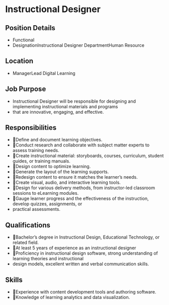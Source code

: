 # Instructional Designer

## Position Details

* Functional
* DesignationInstructional Designer DepartmentHuman Resource

## Location

* ManagerLead Digital Learning

## Job Purpose

* Instructional Designer will be responsible for designing and implementing instructional materials and programs
* that are innovative, engaging, and effective.

## Responsibilities

* Define and document learning objectives.
* Conduct research and collaborate with subject matter experts to assess training needs.
* Create instructional material: storyboards, courses, curriculum, student guides, or training manuals.
* Design content to optimize learning.
* Generate the layout of the learning supports.
* Redesign content to ensure it matches the learner’s needs.
* Create visual, audio, and interactive learning tools.
* Design for various delivery methods, from instructor-led classroom sessions to eLearning modules.
* Gauge learner progress and the effectiveness of the instruction, develop quizzes, assignments, or
* practical assessments.

## Qualifications

* Bachelor’s degree in Instructional Design, Educational Technology, or related field.
* At least 5 years of experience as an instructional designer
* Proficiency in instructional design software, strong understanding of learning theories and instructional
* design models, excellent written and verbal communication skills.

## Skills

* Experience with content development tools and authoring software.
* Knowledge of learning analytics and data visualization.

